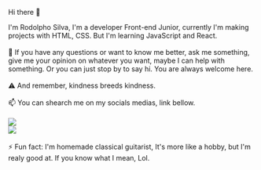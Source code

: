 Hi there 👋

I'm Rodolpho Silva, I'm a developer Front-end Junior, currently I'm making projects with HTML, CSS. But I'm learning JavaScript and React.
<br>
<br>
💬 If you have any questions or want to know me better, ask me something, give me your opinion on whatever you want, maybe I can help with something. Or you can just stop by to say hi. You are always welcome here.
<br>
<br>
⚠️ And remember, kindness breeds kindness.
<br>
<br>
📫 You can shearch me on my socials medias, link bellow. 
<br>
<br>
<a href="https://www.linkedin.com/in/rodolpho-silva-mandetta-a29574264/" target="_blank"><img src="https://img.shields.io/badge/LinkedIn-0077B5?style=for-the-badge&logo=linkedin&logoColor=white" /></a>
<br>
<a href="https://www.instagram.com/rodolphomandetta/" target="_blank"><img src="https://img.shields.io/badge/Instagram-E4405F?style=for-the-badge&logo=instagram&logoColor=white" /></a>
<br>
<br>
⚡ Fun fact: I'm homemade classical guitarist, It's more like a hobby, but I'm realy good at. If you know what I mean, Lol.
